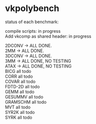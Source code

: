 # vkpolybench

status of each benchmark:

compile scripts: in progress   
Add vkcomp as shared header: in progress  

2DCONV -> ALL DONE.     
2MM -> ALL DONE.      
3DCONV -> ALL DONE.   
3MM -> ALL DONE, NO TESTING    
ATAX -> ALL DONE, NO TESTING  
BICG all todo  
CORR all todo  
COVAR all todo  
FDTD-2D all todo  
GEMM all todo  
GESUMMV all todo  
GRAMSCHM all todo  
MVT all todo  
SYR2K all todo  
SYRK all todo  

